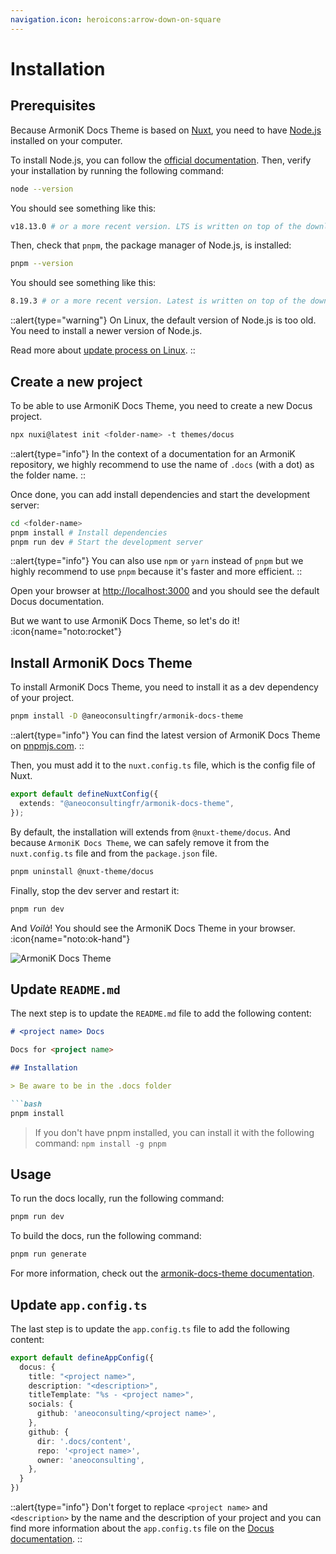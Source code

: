 ```yaml
---
navigation.icon: heroicons:arrow-down-on-square
---
```


# Installation

## Prerequisites

Because ArmoniK Docs Theme is based on [Nuxt](https://nuxtjs.org), you need to have [Node.js](https://nodejs.org) installed on your computer.

To install Node.js, you can follow the [official documentation](https://nodejs.org/en/download/). Then, verify your installation by running the following command:

```bash
node --version
```

You should see something like this:

```bash
v18.13.0 # or a more recent version. LTS is written on top of the download page.
```

Then, check that `pnpm`, the package manager of Node.js, is installed:

```bash
pnpm --version
```

You should see something like this:

```bash
8.19.3 # or a more recent version. Latest is written on top of the download page.
```

::alert{type="warning"}
On Linux, the default version of Node.js is too old. You need to install a newer version of Node.js.

Read more about [update process on Linux](https://askubuntu.com/questions/426750/how-can-i-update-my-nodejs-to-the-latest-version).
::

## Create a new project

To be able to use ArmoniK Docs Theme, you need to create a new Docus project.

```bash
npx nuxi@latest init <folder-name> -t themes/docus
```

::alert{type="info"}
In the context of a documentation for an ArmoniK repository, we highly recommend to use the name of `.docs` (with a dot) as the folder name.
::

Once done, you can add install dependencies and start the development server:

```bash
cd <folder-name>
pnpm install # Install dependencies
pnpm run dev # Start the development server
```

::alert{type="info"}
You can also use `npm` or `yarn` instead of `pnpm` but we highly recommend to use `pnpm` because it's faster and more efficient.
::

Open your browser at [http://localhost:3000](http://localhost:3000) and you should see the default Docus documentation.

But we want to use ArmoniK Docs Theme, so let's do it! :icon{name="noto:rocket"}

## Install ArmoniK Docs Theme

To install ArmoniK Docs Theme, you need to install it as a dev dependency of your project.

```bash
pnpm install -D @aneoconsultingfr/armonik-docs-theme
```

::alert{type="info"}
You can find the latest version of ArmoniK Docs Theme on [pnpmjs.com](https://www.pnpmjs.com/package/@aneoconsultingfr/armonik-docs-theme).
::

Then, you must add it to the `nuxt.config.ts` file, which is the config file of Nuxt.

```ts
export default defineNuxtConfig({
  extends: "@aneoconsultingfr/armonik-docs-theme",
});
```

By default, the installation will extends from `@nuxt-theme/docus`. And because `ArmoniK Docs Theme`, we can safely remove it from the `nuxt.config.ts` file and from the `package.json` file.

```bash
pnpm uninstall @nuxt-theme/docus
```

Finally, stop the dev server and restart it:

```bash
pnpm run dev
```

And _Voilà_! You should see the ArmoniK Docs Theme in your browser. :icon{name="noto:ok-hand"}

![ArmoniK Docs Theme](/images/installation/armonik-docs-theme.webp)

## Update `README.md`

The next step is to update the `README.md` file to add the following content:

```md
# <project name> Docs

Docs for <project name>

## Installation

> Be aware to be in the .docs folder

```bash
pnpm install
```

> If you don't have pnpm installed, you can install it with the following command: `npm install -g pnpm`

## Usage

To run the docs locally, run the following command:

```bash
pnpm run dev
```

To build the docs, run the following command:

```bash
pnpm run generate
```

For more information, check out the [armonik-docs-theme documentation](https://aneoconsulting.github.io/armonik-docs-theme).

## Update `app.config.ts`

The last step is to update the `app.config.ts` file to add the following content:

```ts
export default defineAppConfig({
  docus: {
    title: "<project name>",
    description: "<description>",
    titleTemplate: "%s - <project name>",
    socials: {
      github: 'aneoconsulting/<project name>',
    },
    github: {
      dir: '.docs/content',
      repo: '<project name>',
      owner: 'aneoconsulting',
    },
  }
})
```

::alert{type="info"}
Don't forget to replace `<project name>` and `<description>` by the name and the description of your project and you can find more information about the `app.config.ts` file on the [Docus documentation](https://docus.dev/introduction/configuration).
::
